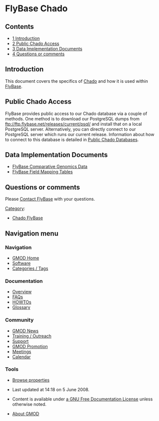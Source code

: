 



<span id="top"></span>




# <span dir="auto">FlyBase Chado</span>










## Contents



- [<span class="tocnumber">1</span>
  <span class="toctext">Introduction</span>](#Introduction)
- [<span class="tocnumber">2</span> <span class="toctext">Public Chado
  Access</span>](#Public_Chado_Access)
- [<span class="tocnumber">3</span> <span class="toctext">Data
  Implementation Documents</span>](#Data_Implementation_Documents)
- [<span class="tocnumber">4</span> <span class="toctext">Questions or
  comments</span>](#Questions_or_comments)



  

## <span id="Introduction" class="mw-headline">Introduction</span>

This document covers the specifics of
<a href="Chado" class="mw-redirect" title="Chado">Chado</a> and how it
is used within <a href="http://flybase.org" class="external text"
rel="nofollow">FlyBase</a>.

## <span id="Public_Chado_Access" class="mw-headline">Public Chado Access</span>

FlyBase provides public access to our Chado database via a couple of
methods. One method is to download our PostgreSQL dumps from
<a href="ftp://ftp.flybase.net/releases/current/psql/"
class="external free"
rel="nofollow">ftp://ftp.flybase.net/releases/current/psql/</a> and
install that on a local PostgreSQL server. Alternatively, you can
directly connect to our PostgreSQL server which runs our current
release. Information about how to connect to this database is detailed
in [Public Chado
Databases](Public_Chado_Databases "Public Chado Databases").

## <span id="Data_Implementation_Documents" class="mw-headline">Data Implementation Documents</span>

- [FlyBase Comparative Genomics
  Data](FlyBase_Comparative_Genomics_Data "FlyBase Comparative Genomics Data")
- [FlyBase Field Mapping
  Tables](FlyBase_Field_Mapping_Tables "FlyBase Field Mapping Tables")

## <span id="Questions_or_comments" class="mw-headline">Questions or comments</span>

Please <a href="http://flybase.org/cgi-bin/mailto-fbhelp.html"
class="external text" rel="nofollow">Contact FlyBase</a> with your
questions.




[Category](Special%3ACategories "Special%3ACategories"):

- [Chado FlyBase](Category%3AChado_FlyBase "Category%3AChado FlyBase")






## Navigation menu









### Navigation



- <span id="n-GMOD-Home">[GMOD Home](Main_Page)</span>
- <span id="n-Software">[Software](GMOD_Components)</span>
- <span id="n-Categories-.2F-Tags">[Categories /
  Tags](Categories)</span>




### Documentation



- <span id="n-Overview">[Overview](Overview)</span>
- <span id="n-FAQs">[FAQs](Category%3AFAQ)</span>
- <span id="n-HOWTOs">[HOWTOs](Category%3AHOWTO)</span>
- <span id="n-Glossary">[Glossary](Glossary)</span>




### Community



- <span id="n-GMOD-News">[GMOD News](GMOD_News)</span>
- <span id="n-Training-.2F-Outreach">[Training /
  Outreach](Training_and_Outreach)</span>
- <span id="n-Support">[Support](Support)</span>
- <span id="n-GMOD-Promotion">[GMOD Promotion](GMOD_Promotion)</span>
- <span id="n-Meetings">[Meetings](Meetings)</span>
- <span id="n-Calendar">[Calendar](Calendar)</span>




### Tools

- <span id="t-smwbrowselink"><a href="Special%3ABrowse/FlyBase_Chado" rel="smw-browse">Browse
  properties</a></span>



- <span id="footer-info-lastmod">Last updated at 14:18 on 5 June
  2008.</span>
<!-- - <span id="footer-info-viewcount">14,246 page views.</span> -->
- <span id="footer-info-copyright">Content is available under
  <a href="http://www.gnu.org/licenses/fdl-1.3.html" class="external"
  rel="nofollow">a GNU Free Documentation License</a> unless otherwise
  noted.</span>

<!-- -->

- <span id="footer-places-about">[About
  GMOD](GMOD%3AAbout "GMOD%3AAbout")</span>

<!-- -->





